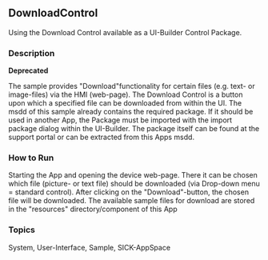 ## DownloadControl
Using the Download Control available as a UI-Builder Control Package.
### Description
**Deprecated**

The sample provides "Download"functionality for certain files
(e.g. text- or image-files) via the HMI (web-page). The Download Control is a
button upon which a specified file can be downloaded from within the UI.
The msdd of this sample already contains the required package. If it should be
used in another App, the Package must be imported with the import package dialog
within the UI-Builder. The package itself can be found at the support portal or
can be extracted from this Apps msdd.
### How to Run
Starting the App and opening the device web-page. There it can be chosen which file
(picture- or text file) should be downloaded (via Drop-down menu = standard control).
After clicking on the "Download"-button, the chosen file will be downloaded.
The available sample files for download are stored in the "resources" directory/component
of this App

### Topics
System, User-Interface, Sample, SICK-AppSpace
